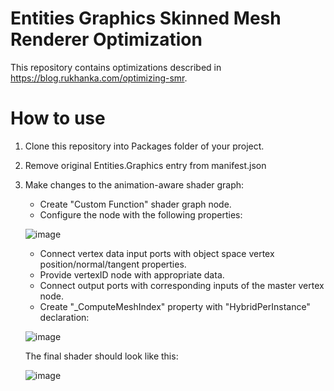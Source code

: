 # Entities Graphics Skinned Mesh Renderer Optimization

This repository contains optimizations described in https://blog.rukhanka.com/optimizing-smr.

# How to use
1. Clone this repository into Packages folder of your project.
2. Remove original Entities.Graphics entry from manifest.json
3. Make changes to the animation-aware shader graph:

   * Create "Custom Function" shader graph node.
   * Configure the node with the following properties:
     
    ![image](https://github.com/Rukhanka/com.unity.entities.graphics/assets/144379908/8f20901b-7f74-4ca5-8cf6-b18468d99137)
   * Connect vertex data input ports with object space vertex position/normal/tangent properties.
   * Provide vertexID node with appropriate data.
   * Connect output ports with corresponding inputs of the master vertex node.
   * Create "_ComputeMeshIndex" property with "HybridPerInstance" declaration:

   ![image](https://github.com/Rukhanka/com.unity.entities.graphics/assets/144379908/0669983b-b39e-4072-9dc3-a2e61fcd5ae2)

   The final shader should look like this:

   ![image](https://github.com/Rukhanka/com.unity.entities.graphics/assets/144379908/6902cdf7-db8c-4e64-9e14-6b36aace48b6)
